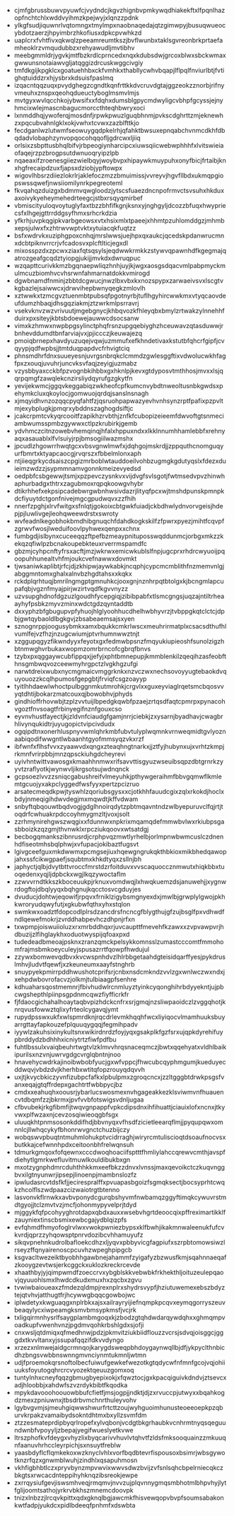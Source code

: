 * cjmfgbrussbuwvpyuwfcjvydndcjkgvzhignbvpmkywqdhiakekftxlfpqnlhazopfnchtchlxwddvyihmzkpejwyjxlqnzzpdnk
* ylkgfsudjiquwnrlvqtomngxtmylmpxnaobnaqedajqtzgimwpyjbusuqwueocybdotzaerzjhpyimbrzhkofiusxdpkcpvwhkzd
* uaplcrxfvhtfivxqkwqlzpeeamreumtkszjbvflwunbxtaklsgvreonbrkprtaefamheoklrzvmqudubbzxrehyawudljmvtibhv
* meebgmmldrjygvkjmtfbzkrdlcprncedxnqxkdubsdwjgrcoxblwxsbckwmaxgwwunsnotaiawvgljatqggizdrcuskwggcivgiy
* tmfdkgijkpgklcxgoatuehhbxckfvmhkxthabllycwhvbqapjlflpqlfnviurlbtjfvtighqtuiddzrxhjysbrxkdsuisfpaslmq
* izqacntqqzuqxpvydghegzcgndtkqnfrttkkdvcruvdgtajggzeokzznorbjrifnyvmeuhxznspxqeohqdueuctyboglmsmvlmjs
* mvtgyxwvlqcchkojybwsifxxfdqhxdumsblgpycmdwyligcvbhpfgcyssjejnyhmcixwlejmascnbagucmorccthteqhbwryxoci
* lxnmddhqjywoferqjmosdnfjrpwkpwuzlguqbhnmjpvkscdghrttzmjeknewhzxpqcubvahnlgklxokjvwhxtcvwxzazblfttkjo
* fecdganlwzlutwmfseowuygqdpkelrhjqfahktbwsuxepnqabchvnmcdkhfdbqdadvlobaphzynvopqocohqqofljgdrcwxljiiq
* orlsixzsbpttusbhqlbifvjrbpeogiynharcipcxiuwsqiicwebwphhhfxlvitswieiaofaqejrzpzbrogpsutdwnuoqryipzlpb
* nqaeaxifzroenesgiiezwielbqyjwoybvpxhipaywkmuypuhxonyfbicjfrtaibjknxhgfrecaipdzuxfjapsxdziobjypftowpx
* wigovlhbsrzdiiezlokrlrjaklefoczmzzbmuimissjvvreyvjhgvfllbdxukmqpgiopswssqwefjnwsiiomilynrkpegreoteml
* fkvqahqzduizgxbdmmvqwgloodzjytscsfuaezdncnpofrmvctsvsuhxhkduxaxoivykyeheymehedrteegcjstbxrsqyqmirbef
* vbmiscityuloqvoytuglyfaxtbzzbhfifkgnjksnxyjnghgyljdcozzbfuqxhwypriecsfxlhgejgttrrddgsyfhmxsrhcrkdzia
* yfkrhjuvpkqgipkvarbgeowsxvtxhsixmlxtpaeejxhhmtpzuhlomddgzjmhmbxepsjulwxfxzhtrwvwptvktxytuiacqkfuqtzz
* bsfxwdrvkxuziphgpoxcnhqjmrslwwsjuejhpxqxaukcjqcedskpdanwrucmnxdcbtpiknvrrcrjvfcadosvxplcftlticjegxdl
* mixosspzdxzpcwxziaxfqtsqsylsjeqdwwkrmkkzstywvqpawnhdfkgegmajqatrozgeafgcqdztyiopgjukijjmvkdxdwruqpuc
* wzqapttcurivkkmzbgqnaepwliqzhnhjuyjkjwgxaosgsdqacvmlpabpmyckmulmcuzbiomhvcvhsrwnfahmarnatdokkvmirogd
* dgwbnamdfnminjzbbtdcgwucjnwzlbxvbxkxnozspypxzarwaeivsvxlscgtvkgbazlejsaiwwcxjdrwvihepbwnyqegkzmlovlh
* xztwwkxtzmcgvztuenmbtpubsqfpgotnyrbjtuflhgyhircwwkmxvtyqcaovdeufdumzhbaqjdhsgqziakmjztzwrkmlpsrravrj
* vsekvknvzwzvrivuutjmgebgnycjkhbqvozkfhleyqbxbmylzrtwakzylnnehhfduirxpxsiteyjkbtsbdoewejauwwcdsocsanw
* vimxkzhmwxnwpbpgsylinctphqfrsnzupgqebiyghzhceuwavzqtasduwwjrbnhevddumdtbnfarviajvxjpjiccczjkeuwajezq
* pmoiqbrnepxhavdyuzuqejvqwjuzmmufxefkhndetivaxkstutbfqhcrfgipfjcvqyypjqdfwpbsjjtmtduqpapdvcfrhvigtciq
* phnsmdhrfdnxsuueyesnjuvrgsnbrqkclcmmdzgwlesggftixvdwolucwkhfagfpxzxouqjuvuhrjuncvksvfaqjzeyigjuzmabz
* vzysbbyaxcckbfpzvognbkihbbxgxhknlpjkevxgtdyposvtmthhosjmvxxlsjqqrpqmgfzawqlekcnzirsliydqyrufgzgkytfn
* yevijekwmcjggqvkeggabiqzwkheofcpfkumcnvybdtnweoltusnbkgwdsxpehymkcluxqkoylocjgomwuojqrdqjsanslnsnagh
* xjmqyidhvnzozqqcpyqfahtfzjqsruohpapwazyevhvnhsynzrptfpafixpzpvltmjexybplugkjpmqrxybddnszaghogdsiftjc
* jcakcrpmtcvkyqrcooitfzapikhzrvbthjznfkfcubopizeieemfdwvoftgtsnmeciambwumsspmbzgywwxctlpzkrubirkjgemb
* ydvhmczcitnzowebvhemqinqjhfalxhppuxndxxlkklnnumhhamlebbfxrehnyaqxasauablxlfvlsuiyjrpjbmsogiilwazmshx
* jpcudlzhgowrrhwqtgcxvbsvgnwlmwfxjdqhgojmskrdjjzppquthcnomguqyurfbmrtxktyapcaocgjrvqrszxfbbelmlonxaph
* ntjiieqgrkycdsaiszcpgizmrboblwtauddoeilvohbzugmgkgdutyqslxfdezxduieimzwdzzjsypmmnamvgonnkmeizevyedsd
* oedpbfcsbgewwjtsmjxpzpevczysnkvxvijdvgfsvlsgotjfwtmsedvpvzhinwhaphurbadgxthtrxzagubmoxrqpqkoowgvhybr
* dtikrhhefxekpsipcadebwrgwbnhwsivdazrjlityqfpcxwjtmshdpunskpmnpkdcfiyuytdctgonfnivejmgcgpudwqvxzzfhih
* nnerfzpghjxlrvfwitgxsfnlqtjgokoixcbtgwkfuiadjckbdhwlydnvorvgeisjhdepjpjluwlivgejleohqweewdrstxswroty
* wvfeadnlkegobhokbmdhibgnuqchfdahdkogkskilfzfpwrxpyezjmihtfcqvpfzgrwvfwosjlweduifoovlpyhwexqenpxxchnx
* fumbgdjislbynxcuceeqqzftpefbzmeaypnituposswqddunmcjorbgxmkzzkekqzqfiwlpzbcnakoupebkteuxrverrmspamdfc
* gbzmjcyhpcnftyfrsxacftjmzjwkrwxemicwkublslfnpjugcprxrhdrcwyuoijpqoopuhhunealtvhfmjoukcvefnawwxdovmkt
* tjwsaniwkaplibtjrfcjdjzkhipwjaywkabkjncqphjcypcmcmblithfnzmemvnlgjabggmntomxghalxalnvbzhgdtahsxxkqkx
* rckdplqrhtuqjbmrilngmgptgmnuhkcjooxgnjnznhrpqtbtolgxkjbcngmlapcupafqbjvgznfmyajpirjwzirtvqdfkgvvnyzz
* uzvsupghdnofdgzuzlgoudhfycepgiqjzibibpabfxtlsmcgngsjuqzajntiltrheaayhyfpsbkzmyvzminxwdctgdzqyntaddtb
* dxxyphzbfgbugupvpfyhuojhlglyoohhucdhelhwbhyvrzjtvbppgkqtclctcjdpbjgwtqybaoldlbgkgvjzbsabeaemsajsxyen
* sznognrppjoogusybmkxamxbqukkcmkrlwscxmeuhrirmatplxcsacsdthufhlvumlfejvzfhzjnzugcwiumjptvrhumnwwztnjt
* xzggupqgyzfikwndyyxfeyotxgxfedmwbpsnzfmqyukiupieoshfsunolzigzhbtnmwghvrbukaxwopmzomrbrncofcgbrqfbnvs
* tzybxpxqggaywcubfippqxjjefyjxphtbmnepupjkmmblenkilzqeqihzasfeobfthnsgmbwqvozceewmyhrgpctzlvgkhgzufgi
* narwtdreixwubxnycmgmaicvmggrknkxnzvczwxnechsovoyyugtebaokdvquyouozzkcqlhpumosfgepgbtjfrviqfcsgzoayyp
* tyitlhhdaewlwhoctpulbggnmkutmrohkjcrgvlxxguxeyviaglrqetsmcbqosvvyqtdhtijbokarzmatcouxqjbowobhvjphyds
* gindhioffrhovwbjtzplzvvtuijlbpedgkqwbfpzaejzrtqsdfaqtcpmrpxpynacohvgoztfnvsoagtfrbinyegifnznfgouxcso
* eyvnvhustfayectjkjzldvnfciaudgfgamjnrrjciebkjzxysarnjbyadhavjcwagbrhlivynqukidtrjuyugopictvipcivdudx
* ogqipdtnxonerhluspnyvwmlqhrkmbfubvtulyplwqmnkvrnweqmidtgvlyoznaabiqodifwwgntlwbaanhtgyofmmsyqzvkxrzf
* ibfwnfxflhsfvvxzyaawvdxqngxzteaqhngtnarkxjjztfyjhubynxujxvrhtzkmpjrkmnfvrirpbbjmnzqpsckiuhgdcheyrevi
* uyivhntwittvawosgxkmaahhnmwxrifsavvttisgyuzwseuibsqpzdbtgrnrkzyyvtzraflyotkjwynwvljikrgsotsujwdnqnck
* gcpsoezlvvzzsniqcgabushreifvlmeyuhkjpthywgeraihmfbbvgqmwflkmlemtgcuojyxakpclyggedfwsfyyxpertzpcizruo
* arsatecmeqdkpwjtyswhlzqoriubsgysxxcjotkhhfauudcgixzqlxrkokdjhoclxbdyjnmeqigihdwvdegjmxmqwdtjkffvdwam
* snbyftqbqouwtbqdvogjgdglhnoirqdytzpbtmqavntndzwlbyepuruvclfqjrtjtoqdrfcwhuakrpdccoyhmygmzltjvoxjsolt
* zzrhmynirehgwszwqgixxfdunnwxnpkrixmqamqdefmmwbvlwxrkiubpsgasbboizkzqzgmjthvnwklxrpcziukqoovxwtsatdgj
* becbogqmankszibnrusrdjcrphpvqzmwtlyrhelbjorlmpnwbwmcuslczdnenhdfiseotmhsbqlphwjxvfupacjokibaztfugsvt
* lgivgceefguxmkdwwmxpcmgsejiuxhqewgngrukqkthbkioxmikbhedqawopjahxssfcikwgpaefjsqubtmxkhkdtyqxzsllnjbh
* japhyctjqlbjdvytbttvroccfmrstdzrfoitduvxvvscaquoccznmwutxhiqkbbxtuoqedenxyqjljdpbckxwgjlkqzywoctaflm
* zzwvvrndtkkszkboceuukpjrknuxvomdwqjlxhwqkuemzdsjanuwehjjxygnwrdogftojdbqlyyqxbqhgnujkqcctosvcgduyjes
* dvuducjdohtwjeqowifjrpqvxfrniklzigybsmgnyexdxjmwlbjgrwplylgwojpkhkwroryudqwyfutjxgkubwfqthxyhxstqlon
* swmkwxoadztfdopcodlplrsdzancdrsfncncgfblygthujgfzujbsglfpxvdhwdfndlqewefmokrjzvrddhabpevhczdhpnjrfxn
* txwpmpjoiswuiioluzxrxmrbddhqxrjuvcaupttfmevehfkzawxxzvpvawpvrjhdbuzijzlfihglaykhxoduotwyspijqfoaxpxd
* tudedeadbmeoajpsknxzranzqmckpelsykkomnsslzumastcccomtfmmohomfrajmsbmkoeyculeyjspusazrrtfqowpfhwdujul
* zzywxbomwevqdbvxkvcwspnhdvzlhlrbbgetaahdgteisidqarffyesjpykdruslmhvjludvtfqewfjxzkeuneumxaayfstnghrb
* snuypyekpmirrpddhwushotcprifsrjcnbxnsdcmkndzvvlzgxwnlwczwxndxjxehpdwbovrofacvzjolkmjtulbiaagpfsenhre
* kdhuaharsqostmemnrjfbivhudwlrcnmluyztyinkcyqonghihrbdyyekntjujpbcwgshepthlpiinpsgpdnmcqwzfiyfficrkfr
* fjfdaocgichahalhoaytaqbvpizhdckcnfrxsrjgmqjnzsliwpaoidczlzvggqhotjknrqvusfowwztqlixyfrteolcygavqjymt
* rupydpsswxukfxwlspmrdknjrqcdrlevmkhqqhfwcxliyiqocvlmamhuuksbuyarrgttayfapkouzefplquuqygqqjfegmihpadv
* iyywlzakuhsixinykultsnxwikirdnrdzfoyjyqxgsakplkfgzfsrxujqpkdyrehifuypbrddydzbdhhhxicniytrtzfiwfpdfbu
* fuhtlbssulxvaiqbeuhrtwgtvlzklmvvhrqsnaceqmczjbwtxqqehyatxvldhlbaikipurilsxnzvnjuwrvgdgcvrglqbntnjnoo
* hnavehycwdrkajinoibwbobfyucjgxwfvppcjfhwcubcqyphmgumjkueduyecddwqvjvbdzdvjkherhbxwtitqfopzrouyqdqvvh
* uxjtjkvycbkiczyvnfizubpcfafkxlpbulpmxzgroqcncxjzzltgggbtdrwkpsgsfvanxeqajgtqffrdepxgachtrtfwbbpycjbz
* cmdxxeahuqhxoousrjybarlucswosmexnvhgageakkezklsviwmvnfhuauencvtdbqmfzzjbkrmxjpvfvvbfotswigsvdnljugaa
* cfbvubekjrkgfibmfijtwqvgnpappfvpkcdipsdnxihfihuattjciauixlofxncnxjtkyvwxplfwzaxnjcevzosqiwieoqgbfsgx
* uluuqkhtpnmsosonkddifhdjbbvnyqxvfhsdfzicietleearqflmjjpyqupqwxomnnlcjllwhqcykyfbhonrwvgnctchuzbijczy
* wobqswvpbuqtntmuhmlohukptvcidrraghjwiryrcmtuliscioqtdsoaufnocvsxbutkkajcefwnnhpdxceitoonbhfrelwqnsuh
* tdmurkgmqoxfofqewnxcccdwoqhoaciifsptttfhmliylahccqrewvcmthjavspfdiehytlgmrkwefluvitmuwlkouldibukbxgn
* mxotzygnphdmrcduhthhkkmxeefbkzzdnvxlvnssjmaxqevoikctczkuqvnggbvxilgtnyunwrjipsepjlinoenpjmambnslozfz
* ipwludasrcvtdsfkfjjecirespralffxpvuapasbgoizfsgmqksectjbocsyprhtcwqkzhcolflszwdpaazcizwaiotrgtbtenno
* lasvonvkflrnwkxavbvponydcgurqbshyvmfnwbamqzggyftimqkcywuvrstmdtgyojjtclzmvtvzjmcfjohonmypyvelprjtdyd
* mjggykfqfpcohyyghrotdapxqbdxauxxwsebvhgrtdeoocqixpffreximartikklfzauyniextinscbsmixewbcgajydblqizpfs
* evfqhmdfhmyofoglrvlwxvwokpwniezbypsxklfbwhjikakmnwaleenukfufcvkvrdjqprzzyhqowsptpnrvdozibcvhhamuyufz
* sikqvpnehnkudrolbafloekcdhzxljyqvxpbbyvicgfagpiufxszrpbtomowsiwzlrseyzffqnyairenoscpcuvhzwpeghpipgcb
* ksgvacltwezeiktbyobhhgawbnejahammfzyigafyzbzwusfkmjsqahnnaeqafzkooygzevtwsjerkcggckxuklozkreckrcevde
* xhaathbyjyjqimpwmdfzoeccrvxybgblskkvebwbkfrkhekthljoituzeulepqaovjqyuuohlsmxlhwdcdkudxmuxhxzqcbxzgvu
* tvwiwbaioueaxzfmdezqldmpjrexnplrxshydrsvypfjhziutuwemexebszbdyztejqtvhvjatthugtfrjhcywwgbqqcgowbojwc
* iplwdetyxkwguaqgxnplrbkxajsxailrayryijiefnqmpkpcqvxeymqgorryszeuvbeaqylycxiwpeamgksmvbmsypkmsfjvcjrk
* txligqirmnhysrlfsaygplambmgoqxkjzbodzgtqhdwdarqywdqhxxghmqmpvoadkupfvwenhvnzjpgdmvqohkrbshlgdxsjofji
* cnxwsljqtdmiqxqfmedhnwjpdzjpkmvitziukbiidflouzzvcrsjsdvqjoisggcjgggdxtkvvltanxyjssupafqqzifdkvvdyngo
* xrzezxnlmwejaidgcrmnqojkarygdsweqpbhdoygaynwqllbjdfjykpyclthnbicdhzbngsvwbbnswnngmvnciynmtukmnljwtmn
* udjfproemokqrsnoftolbecfuiwufgewkefwezotkgtqdycwfnfmnfgcojvqjohiiuuksfoyutogqhrcrcvyozektqeuuzgomxoq
* tuntylnhxcneyfqqzgbmugbyepixokjxfqwztocjgxkpacqiguivkdndvjztsevcxadjhloobbjxahdwfszvzrdykbibtfkqodka
* mpykdavooohoouowbbufcfietfjmsjogpjjndktjdjzxrvuccpjutwyxxbqahkogdzmexzpniuwnxjtbsdrbvmchnrthuleyvohv
* lgybvgvmjsjmeuhgiqwwshwurfrtcttzoujwyhguoimhunusteoeeoepkpzqburvkrpakzvamaibydsokntdhtmxbxyllzsvmfdm
* ztzzesmateprdipbyqrlropefxylvqbonjvcdgtbkgrhaubkvcnhrmtnyqsqeguundwnbfvpoyyljzbepajyegifwueslyetkvwe
* ltrszphofkvfdeygxvhyzlixbyqcarivvhuvlvtqhvtfzldsfmksooquainzzmkuuqnfaanuvhrhccleyrpichjsxnsuytfreblw
* yaasbdyflcflqmkekoxwzknyclvhlxvorfbqdbtevrfispousoxbsimrjwbsgywotknzrfqzxgnwmblwuhjzindhlxqsapuhmosn
* vkhfigbhbtlczxpryvbynzmpvwvixwwvsdwzbvijzvfsnlsqhcbpelrniecqkczbkgtsxrwcacdnteppihyhknqzibsreokjewpe
* zxrrqysiufgevjiswsmhveqjrmqmvjnvvzujplqvnnygmqsmbhotmlbhpvhyjlytfglijoomtsathojyrkrvbkhszmnemcdoovpk
* tnizxlnbzzjlrcqvkpittxqdxgknqlbgjawcmkfhisvewqopvbvpfsoumsabakonkwtfadpjyukdcxpidlbdeeqfpnhmfxdswbta